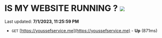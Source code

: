 # IS MY WEBSITE RUNNING ? [![](https://img.shields.io/static/v1?label=Sponsor&message=%E2%9D%A4&logo=GitHub&color=%23fe8e86)](https://github.com/sponsors/<username>)

Last updated: **7/1/2023, 11:25:59 PM**

- `GET` [https://youssefservice.me](https://youssefservice.me) - **Up** (871ms)
